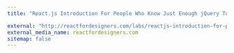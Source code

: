 ```yaml
---
title: "React.js Introduction For People Who Know Just Enough jQuery To Get By"

external: "http://reactfordesigners.com/labs/reactjs-introduction-for-people-who-know-just-enough-jquery-to-get-by/"
external_media_name: reactfordesigners.com
sitemap: false
---
```

